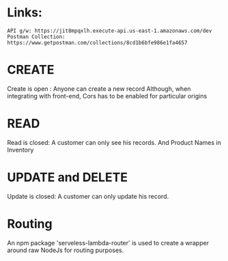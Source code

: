 # Links:
    API g/w: https://jit8mpqxlh.execute-api.us-east-1.amazonaws.com/dev
    Postman Collection: https://www.getpostman.com/collections/8cd1b6bfe986e1fa4657
    
# CREATE
Create is open : Anyone can create a new record
Although, when integrating with front-end, Cors has to be enabled for particular origins

# READ
Read is closed: A customer can only see his records. And Product Names in Inventory

# UPDATE and DELETE
Update is closed: A customer can only update his record.

# Routing
An npm package 'serveless-lambda-router' is used to create a wrapper around raw NodeJs for routing purposes.

